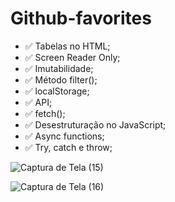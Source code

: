 # Github-favorites

- ✅  Tabelas no HTML;
- ✅  Screen Reader Only;
- ✅  Imutabilidade;
- ✅  Método filter();
- ✅  localStorage;
- ✅  API;
- ✅  fetch();
- ✅  Desestruturação no JavaScript;
- ✅  Async functions;
- ✅  Try, catch e throw;


![Captura de Tela (15)](https://user-images.githubusercontent.com/108099380/202770305-4a2107f4-8fed-4c42-a273-cf83ccbbe5cb.png)

![Captura de Tela (16)](https://user-images.githubusercontent.com/108099380/202770352-2e999327-3a9a-427e-a096-d374a4df2a9a.png)
